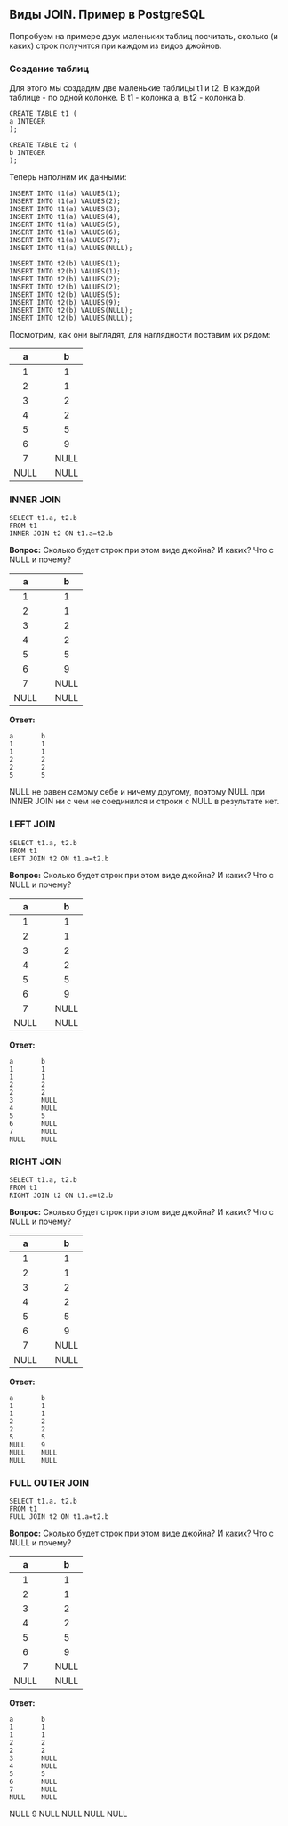 ## Виды JOIN. Пример в PostgreSQL

Попробуем на примере двух маленьких таблиц посчитать, сколько (и каких) строк получится при каждом из видов джойнов.

### Создание таблиц
Для этого мы создадим две маленькие таблицы t1 и t2. В каждой таблице - по одной колонке. В t1 - колонка a, в t2 - колонка b.


    CREATE TABLE t1 (
    a INTEGER
    );
    
    CREATE TABLE t2 (
    b INTEGER
    );

Теперь наполним их данными:
    
    INSERT INTO t1(a) VALUES(1);
    INSERT INTO t1(a) VALUES(2);
    INSERT INTO t1(a) VALUES(3);
    INSERT INTO t1(a) VALUES(4);
    INSERT INTO t1(a) VALUES(5);
    INSERT INTO t1(a) VALUES(6);
    INSERT INTO t1(a) VALUES(7);
    INSERT INTO t1(a) VALUES(NULL);
    
    INSERT INTO t2(b) VALUES(1);
    INSERT INTO t2(b) VALUES(1);
    INSERT INTO t2(b) VALUES(2);
    INSERT INTO t2(b) VALUES(2);
    INSERT INTO t2(b) VALUES(5);
    INSERT INTO t2(b) VALUES(9);
    INSERT INTO t2(b) VALUES(NULL);
    INSERT INTO t2(b) VALUES(NULL);

Посмотрим, как они выглядят, для наглядности поставим их рядом: 

    
| a |  | b |
| :--------------------: | :--------------------: | :--------------------: |
| 1 |      | 1 |
| 2 |      | 1 |
| 3 |      | 2 |
| 4 |      | 2 |
| 5 |      | 5 |
| 6 |      | 9 |
| 7 |      | NULL |
| NULL |      | NULL |

### INNER JOIN

    SELECT t1.a, t2.b
    FROM t1
    INNER JOIN t2 ON t1.a=t2.b

**Вопрос:** Сколько будет строк при этом виде джойна? И каких? Что с NULL и почему?

| a |  | b |
| :--------------------: | :--------------------: | :--------------------: |
| 1 |      | 1 |
| 2 |      | 1 |
| 3 |      | 2 |
| 4 |      | 2 |
| 5 |      | 5 |
| 6 |      | 9 |
| 7 |      | NULL |
| NULL |      | NULL |

**Ответ:**

    a		b
    1		1
    1		1
    2		2
    2		2
    5		5

NULL не равен самому себе и ничему другому, поэтому NULL при INNER JOIN ни с чем не соединился и строки с NULL в результате нет.

### LEFT JOIN

    SELECT t1.a, t2.b
    FROM t1
    LEFT JOIN t2 ON t1.a=t2.b

**Вопрос:** Сколько будет строк при этом виде джойна? И каких? Что с NULL и почему?

| a |  | b |
| :--------------------: | :--------------------: | :--------------------: |
| 1 |      | 1 |
| 2 |      | 1 |
| 3 |      | 2 |
| 4 |      | 2 |
| 5 |      | 5 |
| 6 |      | 9 |
| 7 |      | NULL |
| NULL |      | NULL |

**Ответ:**

    a		b
    1		1
    1		1
    2		2
    2		2
    3		NULL
    4		NULL
    5		5
    6		NULL
    7		NULL
    NULL	NULL


### RIGHT JOIN

    SELECT t1.a, t2.b
    FROM t1
    RIGHT JOIN t2 ON t1.a=t2.b

**Вопрос:** Сколько будет строк при этом виде джойна? И каких? Что с NULL и почему?

| a |  | b |
| :--------------------: | :--------------------: | :--------------------: |
| 1 |      | 1 |
| 2 |      | 1 |
| 3 |      | 2 |
| 4 |      | 2 |
| 5 |      | 5 |
| 6 |      | 9 |
| 7 |      | NULL |
| NULL |      | NULL |

**Ответ:**

    a		b
    1		1
    1		1
    2		2
    2		2
    5		5
    NULL	9
    NULL	NULL
    NULL	NULL

### FULL OUTER JOIN

    SELECT t1.a, t2.b
    FROM t1
    FULL JOIN t2 ON t1.a=t2.b

**Вопрос:** Сколько будет строк при этом виде джойна? И каких? Что с NULL и почему?

| a |  | b |
| :--------------------: | :--------------------: | :--------------------: |
| 1 |      | 1 |
| 2 |      | 1 |
| 3 |      | 2 |
| 4 |      | 2 |
| 5 |      | 5 |
| 6 |      | 9 |
| 7 |      | NULL |
| NULL |      | NULL |

**Ответ:**

    a		b
    1		1
    1		1
    2		2
    2		2
    3		NULL
    4		NULL
    5		5
    6		NULL
    7		NULL
    NULL	NULL
NULL	9
NULL	NULL
NULL	NULL
